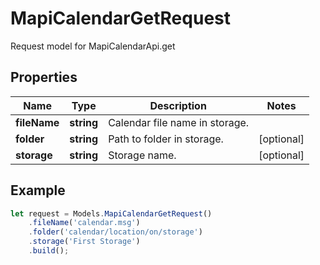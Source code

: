 # MapiCalendarGetRequest

Request model for MapiCalendarApi.get

## Properties

Name | Type | Description | Notes
---- | ---- | ----------- | -----
**fileName** | **string**| Calendar file name in storage. |
**folder** | **string**| Path to folder in storage. | [optional]
**storage** | **string**| Storage name. | [optional]

## Example
```typescript
let request = Models.MapiCalendarGetRequest()
    .fileName('calendar.msg')
    .folder('calendar/location/on/storage')
    .storage('First Storage')
    .build();
```
